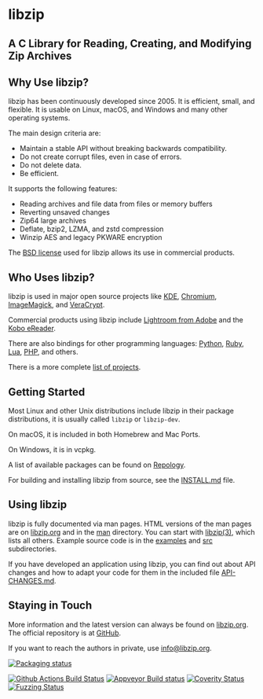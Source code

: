 # libzip

## A C Library for Reading, Creating, and Modifying Zip Archives


## Why Use libzip?

libzip has been continuously developed since 2005. It is efficient, small, and flexible. It is usable on Linux, macOS, and Windows and many other operating systems.

The main design criteria are:

- Maintain a stable API without breaking backwards compatibility.
- Do not create corrupt files, even in case of errors.
- Do not delete data.
- Be efficient.

It supports the following features:

- Reading archives and file data from files or memory buffers
- Reverting unsaved changes
- Zip64 large archives
- Deflate, bzip2, LZMA, and zstd compression
- Winzip AES and legacy PKWARE encryption

The [BSD license](LICENSE) used for libzip allows its use in commercial products. 

## Who Uses libzip?

libzip is used in major open source projects like [KDE](https://kde.org/), [Chromium](https://www.chromium.org/Home), [ImageMagick](https://github.com/ImageMagick/ImageMagick/), and [VeraCrypt](https://www.veracrypt.fr/).

Commercial products using libzip include [Lightroom from Adobe](https://lightroom.adobe.com/) and the [Kobo eReader](http://www.kobo.com/desktop).

There are also bindings for other programming languages: [Python](https://github.com/KOLANICH-libs/libzip.py), [Ruby](http://rubygems.org/gems/zipruby/), [Lua](https://github.com/brimworks/lua-zip), [PHP](http://pecl.php.net/package/zip), and others.

There is a more complete [list of projects](https://libzip.org/users/).


## Getting Started

Most Linux and other Unix distributions include libzip in their package distributions, it is usually called `libzip` or `libzip-dev`. 

On macOS, it is included in both Homebrew and Mac Ports.

On Windows, it is in vcpkg.

A list of available packages can be found on [Repology](https://repology.org/project/libzip/versions). 

For building and installing libzip from source, see the [INSTALL.md](INSTALL.md) file.


## Using libzip

libzip is fully documented via man pages. HTML versions of the man
pages are on [libzip.org](https://libzip.org/documentation/) and in the [man](man) directory. You can start with
[libzip(3)](https://libzip.org/documentation/libzip.html), which lists
all others. Example source code is in the [examples](examples) and
[src](src) subdirectories.

If you have developed an application using libzip, you can find out
about API changes and how to adapt your code for them in the included
file [API-CHANGES.md](API-CHANGES.md).


## Staying in Touch

More information and the latest version can always be found on [libzip.org](https://libzip.org).  The official repository is at [GitHub](https://github.com/nih-at/libzip/).

If you want to reach the authors in private, use <info@libzip.org>.

[![Packaging status](https://repology.org/badge/tiny-repos/libzip.svg)](https://repology.org/project/libzip/versions)

[![Github Actions Build Status](https://github.com/nih-at/libzip/workflows/build/badge.svg)](https://github.com/nih-at/libzip/actions?query=workflow%3Abuild)
[![Appveyor Build status](https://ci.appveyor.com/api/projects/status/f1bqqt9djvf22f5g?svg=true)](https://ci.appveyor.com/project/nih-at/libzip)
[![Coverity Status](https://scan.coverity.com/projects/127/badge.svg)](https://scan.coverity.com/projects/libzip)
[![Fuzzing Status](https://oss-fuzz-build-logs.storage.googleapis.com/badges/libzip.svg)](https://bugs.chromium.org/p/oss-fuzz/issues/list?sort=-opened&can=1&q=proj:libzip)
